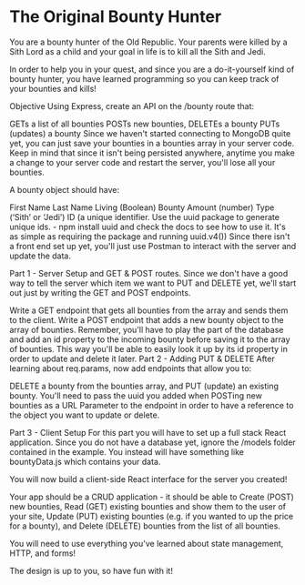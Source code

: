 # The Original Bounty Hunter

You are a bounty hunter of the Old Republic. Your parents were killed by a Sith Lord as a child and your goal in life is to kill all the Sith and Jedi.

In order to help you in your quest, and since you are a do-it-yourself kind of bounty hunter, you have learned programming so you can keep track of your bounties and kills!

Objective
Using Express, create an API on the /bounty route that:

GETs a list of all bounties
POSTs new bounties,
DELETEs a bounty
PUTs (updates) a bounty
Since we haven't started connecting to MongoDB quite yet, you can just save your bounties in a bounties array in your server code. Keep in mind that since it isn't being persisted anywhere, anytime you make a change to your server code and restart the server, you'll lose all your bounties.

A bounty object should have:

First Name
Last Name
Living (Boolean)
Bounty Amount (number)
Type (‘Sith’ or ‘Jedi’)
ID (a unique identifier. Use the uuid package to generate unique ids. - npm install uuid and check the docs to see how to use it. It's as simple as requiring the package and running uuid.v4())
Since there isn't a front end set up yet, you'll just use Postman to interact with the server and update the data.

Part 1 - Server Setup and GET & POST routes.
Since we don't have a good way to tell the server which item we want to PUT and DELETE yet, we'll start out just by writing the GET and POST endpoints.

Write a GET endpoint that gets all bounties from the array and sends them to the client.
Write a POST endpoint that adds a new bounty object to the array of bounties.
Remember, you'll have to play the part of the database and add an id property to the incoming bounty before saving it to the array of bounties. This way you'll be able to easily look it up by its id property in order to update and delete it later.
Part 2 - Adding PUT & DELETE
After learning about req.params, now add endpoints that allow you to:

DELETE a bounty from the bounties array, and
PUT (update) an existing bounty.
You'll need to pass the uuid you added when POSTing new bounties as a URL Parameter to the endpoint in order to have a reference to the object you want to update or delete.

Part 3 - Client Setup
For this part you will have to set up a full stack React application. Since you do not have a database yet, ignore the /models folder contained in the example. You instead will have something like bountyData.js which contains your data.

You will now build a client-side React interface for the server you created!

Your app should be a CRUD application - it should be able to Create (POST) new bounties, Read (GET) existing bounties and show them to the user of your site, Update (PUT) existing bounties (e.g. if you wanted to up the price for a bounty), and Delete (DELETE) bounties from the list of all bounties.

You will need to use everything you've learned about state management, HTTP, and forms!

The design is up to you, so have fun with it!